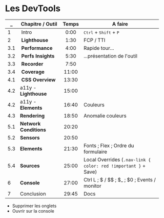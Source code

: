 # Les DevTools

_   | Chapitre / Outil       | Temps | A faire
----|------------------------|:-----:|--------
1   | Intro                  |  0:00 | <kbd>Ctrl</kbd> + <kbd>Shift</kbd> + <kbd>P</kbd>
2   | **Lighthouse**         |  1:30 | FCP / TTI
3.1 | **Performance**        |  4:00 | Rapide tour...
3.2 | **Perfs Insights**     |  5:30 | ...présentation de l'outil
3.3 | **Recorder**           |  7:50 | 
3.4 | **Coverage**           | 11:00 | 
4.1 | **CSS Overview**       | 13:30 | 
4.2 | a11y - **Lighthouse**  | 15:00 | 
4.2 | a11y - **Elements**    | 16:40 | Couleurs
4.3 | **Rendering**          | 18:50 | Anomalie couleurs
5.1 | **Network Conditions** | 20:20 | 
5.2 | **Sensors**            | 20:50 | 
5.3 | **Elements**           | 21:30 | Fonts ; Flex ; Ordre du formulaire
5.4 | **Sources**            | 25:00 | Local Overrides (`.nav-link { color: red !important }` + Save)
6   | **Console**            | 27:00 | Ctrl L ; $ / $$ ; $_ ; $0 ; Events / monitor
7   | Conclusion             | 29:45 | Docs

- Supprimer les onglets
- Ouvrir sur la console
